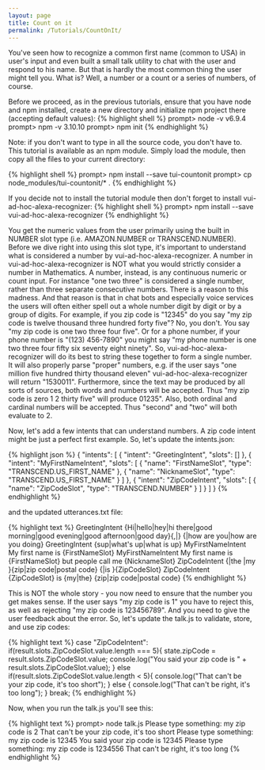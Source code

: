 ```yaml
---
layout: page
title: Count on it 
permalink: /Tutorials/CountOnIt/
---
```

You've seen how to recognize a common first name (common to USA) in user's input and even built a small talk utility to chat with the user and respond to his name.
But that is hardly the most common thing the user might tell you.  What is? Well, a number or a count or a series of numbers, of course.

Before we proceed, as in the previous tutorials, ensure that you have node and npm installed, create a new directory and initialize npm project there (accepting default values):
{% highlight shell %}
prompt> node -v
v6.9.4
prompt> npm -v
3.10.10
prompt> npm init
{% endhighlight %}

Note: if you don't want to type in all the source code, you don't have to.  This tutorial is available as an npm module.  Simply load the module, then copy all the files to your current directory:

{% highlight shell %}
prompt> npm install --save tui-countonit
prompt> cp node_modules/tui-countonit/* .
{% endhighlight %}

If you decide not to install the tutorial module then don't forget to install vui-ad-hoc-alexa-recognizer:
{% highlight shell %}
prompt> npm install --save vui-ad-hoc-alexa-recognizer
{% endhighlight %}

You get the numeric values from the user primarily using the built in NUMBER slot type (i.e. AMAZON.NUMBER or TRANSCEND.NUMBER).
Before we dive right into using this slot type, it's important to understand what is considered a number by vui-ad-hoc-alexa-recognizer.
A number in vui-ad-hoc-alexa-recognizer is NOT what you would strictly consider a number in Mathematics.  A number, instead, is any continuous
numeric or count input.  For instance "one two three" is considered a single number, rather than three separate consecutive numbers.
There is a reason to this madness.  And that reason is that in chat bots and especially voice services the users will often either spell
out a whole number digit by digit or by a group of digits.  For example, if you zip code is "12345" do you say
"my zip code is twelve thousand three hundred forty five"? No, you don't.  You say "my zip code is one two three four five".
Or for a phone number, if your phone number is "(123) 456-7890" you might say "my phone number is one two three four fifty six seventy eight ninety".
So, vui-ad-hoc-alexa-recognizer will do its best to string these together to form a single number.
It will also properly parse "proper" numbers, e.g. if the user says "one million five hundred thirty thousand eleven" vui-ad-hoc-alexa-recognizer
will return "1530011".  Furthermore, since the text may be produced by all sorts of sources, both words and numbers will be accepted.
Thus "my zip code is zero 1 2 thirty five" will produce 01235".  Also, both ordinal and cardinal numbers will be accepted.  Thus "second" and "two" will
both evaluate to 2.

Now, let's add a few intents that can understand numbers.  A zip code intent might be just a perfect first example. So, let's update the intents.json:

{% highlight json %}
{
  "intents": [
    {
      "intent": "GreetingIntent",
      "slots": []
    },
    {
      "intent": "MyFirstNameIntent",
      "slots": [
        {
          "name": "FirstNameSlot",
          "type": "TRANSCEND.US_FIRST_NAME"
        },
        {
          "name": "NicknameSlot",
          "type": "TRANSCEND.US_FIRST_NAME"
        }
      ]
    },
    {
      "intent": "ZipCodeIntent",
      "slots": [
        {
          "name": "ZipCodeSlot",
          "type": "TRANSCEND.NUMBER"
        }
      ]
    }
  ]
}
{% endhighlight %}

and the updated utterances.txt file:

{% highlight text %}
GreetingIntent {Hi|hello|hey|hi there|good morning|good evening|good afternoon|good day}{,|} {|how are you|how are you doing}
GreetingIntent {sup|what's up|what is up}
MyFirstNameIntent My first name is {FirstNameSlot}
MyFirstNameIntent My first name is {FirstNameSlot} but people call me {NicknameSlot}
ZipCodeIntent {|the |my }{zip|zip code|postal code} {|is }{ZipCodeSlot}
ZipCodeIntent {ZipCodeSlot} is {my|the} {zip|zip code|postal code}
{% endhighlight %}

This is NOT the whole story - you now need to ensure that the number you get makes sense.  If the user says "my zip code is 1" you have to reject this,
as well as rejecting "my zip code is 123456789".  And you need to give the user feedback about the error.  So, let's update the talk.js to
validate, store, and use zip codes:

{% highlight text %}
case "ZipCodeIntent":
  if(result.slots.ZipCodeSlot.value.length === 5){
    state.zipCode = result.slots.ZipCodeSlot.value;
    console.log("You said your zip code is " + result.slots.ZipCodeSlot.value);
  }
  else if(result.slots.ZipCodeSlot.value.length < 5){
    console.log("That can't be your zip code, it's too short");
  }
  else {
    console.log("That can't be right, it's too long");
  }
  break;
{% endhighlight %}

Now, when you run the talk.js you'll see this:

{% highlight text %}
prompt> node talk.js 
Please type something: my zip code is 2
That can't be your zip code, it's too short
Please type something: my zip code is 12345
You said your zip code is 12345
Please type something: my zip code is 1234556
That can't be right, it's too long
{% endhighlight %}

